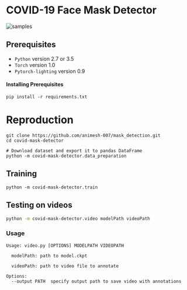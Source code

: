 # COVID-19 Face Mask Detector

![samples](images/testmask.gif)
## Prerequisites 

* `Python` version 2.7 or 3.5
* `Torch` version 1.0
* `Pytorch-lighting` version 0.9
 
 #### Installing Prerequisites 

`pip install -r requirements.txt`

# Reproduction
```Shell
git clone https://github.com/animesh-007/mask_detection.git
cd covid-mask-detector

# Download dataset and export it to pandas DataFrame
python -m covid-mask-detector.data_preparation
```
## Training

```Shell
python -m covid-mask-detector.train
```

## Testing on videos
```sh
python -m covid-mask-detector.video modelPath videoPath
```

### Usage
```
Usage: video.py [OPTIONS] MODELPATH VIDEOPATH

  modelPath: path to model.ckpt

  videoPath: path to video file to annotate

Options:
  --output PATH  specify output path to save video with annotations
```


